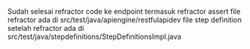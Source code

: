 Sudah selesai refractor code ke endpoint termasuk refractor assert
file refractor ada di src/test/java/apiengine/restfulapidev
file step definition setelah refractor ada di src/test/java/stepdefinitions/StepDefinitionsImpl.java

<!-- tugas di bawah ini selesai
Task 2 (20 feb 2025)
Implementation cucumber dengan kriteria berikut
Feature
Stepdefention
Runner
DataRequest
Scenario Outline dan non outline
Scenario cucumbernya:

Scenario Outline: As a user I can add new data
Given A list of item are available (get list of all objects)
When I add item to list "<payload>" (Add object)
Then The item is available (Single object)

    Examples:
    |payload    |
    |addItem   |
    |addItem2 |

Note:
Silahkan buat branch baru cucumber_impl -->

<!-- tugas di bawah ini sudah selesai -->
<!-- Task 1

1. Implementasi validation menggunakan POJO di setiap endpoint yang ada di https://restful-api.dev/ (ada di file src/test/java/restassured/TugasRestAssuredPOJO.java)

2. Implementasi E2E Test yang ada di https://restful-api.dev/ dan lengkapi dengan validasi menggunakan POJO. Scenario nya tertera dibawah ini

Scenario Add Product

- Create new object (hit API add_object)
- Verify new object is added (hit API single_object)
- Delete product (hit API delete_object)
- Verify new object is deleted (hit API single_object)
  Note:

  1. Untuk E2E test buat dalam satu function test
  2. Submission buat dalam satu branch jangan di merge ke master

- ada di file src/test/java/scenario/RestE2ETest.java
- branch tugas "testng_rest" -->

